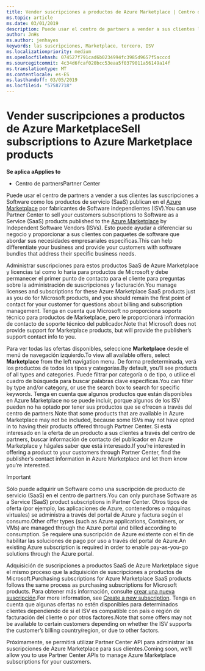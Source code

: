 ```yaml
---
title: Vender suscripciones a productos de Azure Marketplace | Centro de partners
ms.topic: article
ms.date: 03/01/2019
description: Puede usar el centro de partners a vender a sus clientes las suscripciones a Software como servicio (SaaS) productos publican en Azure Marketplace por fabricantes de Software independientes (ISV).
author: JnHs
ms.author: jenhayes
keywords: las suscripciones, Marketplace, tercero, ISV
ms.localizationpriority: medium
ms.openlocfilehash: 074527f791cad6b0234994fc3985d9657f5acccd
ms.sourcegitcommit: 4c34d6fcaf020bcc53eaa5f0379011a56149a14f
ms.translationtype: MT
ms.contentlocale: es-ES
ms.lasthandoff: 03/05/2019
ms.locfileid: "57587718"
---
```

# <a name="sell-subscriptions-to-azure-marketplace-products"></a><span data-ttu-id="49db5-104">Vender suscripciones a productos de Azure Marketplace</span><span class="sxs-lookup"><span data-stu-id="49db5-104">Sell subscriptions to Azure Marketplace products</span></span>

<span data-ttu-id="49db5-105">**Se aplica a**</span><span class="sxs-lookup"><span data-stu-id="49db5-105">**Applies to**</span></span>

-  <span data-ttu-id="49db5-106">Centro de partners</span><span class="sxs-lookup"><span data-stu-id="49db5-106">Partner Center</span></span>


<span data-ttu-id="49db5-107">Puede usar el centro de partners a vender a sus clientes las suscripciones a Software como los productos de servicio (SaaS) publican en el [Azure Marketplace](https://azuremarketplace.microsoft.com/marketplace) por fabricantes de Software independientes (ISV).</span><span class="sxs-lookup"><span data-stu-id="49db5-107">You can use Partner Center to sell your customers subscriptions to Software as a Service (SaaS) products published to the [Azure Marketplace](https://azuremarketplace.microsoft.com/marketplace) by Independent Software Vendors (ISVs).</span></span> <span data-ttu-id="49db5-108">Esto puede ayudar a diferenciar su negocio y proporcionar a sus clientes con paquetes de software que abordar sus necesidades empresariales específicas.</span><span class="sxs-lookup"><span data-stu-id="49db5-108">This can help differentiate your business and provide your customers with software bundles that address their specific business needs.</span></span> 

<span data-ttu-id="49db5-109">Administrar suscripciones para estos productos SaaS de Azure Marketplace y licencias tal como lo haría para productos de Microsoft y debe permanecer el primer punto de contacto para el cliente para preguntas sobre la administración de suscripciones y facturación.</span><span class="sxs-lookup"><span data-stu-id="49db5-109">You manage licenses and subscriptions for these Azure Marketplace SaaS products just as you do for Microsoft products, and you should remain the first point of contact for your customer for questions about billing and subscription management.</span></span> <span data-ttu-id="49db5-110">Tenga en cuenta que Microsoft no proporciona soporte técnico para productos de Marketplace, pero le proporcionará información de contacto de soporte técnico del publicador.</span><span class="sxs-lookup"><span data-stu-id="49db5-110">Note that Microsoft does not provide support for Marketplace products, but will provide the publisher’s support contact info to you.</span></span>

<span data-ttu-id="49db5-111">Para ver todas las ofertas disponibles, seleccione **Marketplace** desde el menú de navegación izquierdo.</span><span class="sxs-lookup"><span data-stu-id="49db5-111">To view all available offers, select **Marketplace** from the left navigation menu.</span></span> <span data-ttu-id="49db5-112">De forma predeterminada, verá los productos de todos los tipos y categorías.</span><span class="sxs-lookup"><span data-stu-id="49db5-112">By default, you’ll see products of all types and categories.</span></span> <span data-ttu-id="49db5-113">Puede filtrar por categoría o de tipo, o utilice el cuadro de búsqueda para buscar palabras clave específicas.</span><span class="sxs-lookup"><span data-stu-id="49db5-113">You can filter by type and/or category, or use the search box to search for specific keywords.</span></span> <span data-ttu-id="49db5-114">Tenga en cuenta que algunos productos que están disponibles en Azure Marketplace no se puede incluir, porque algunos de los ISV pueden no ha optado por tener sus productos que se ofrecen a través del centro de partners.</span><span class="sxs-lookup"><span data-stu-id="49db5-114">Note that some products that are available in Azure Marketplace may not be included, because some ISVs may not have opted in to having their products offered through Partner Center.</span></span> <span data-ttu-id="49db5-115">Si está interesado en la oferta de un producto a sus clientes a través del centro de partners, buscar información de contacto del publicador en Azure Marketplace y hágales saber que está interesado.</span><span class="sxs-lookup"><span data-stu-id="49db5-115">If you’re interested in offering a product to your customers through Partner Center, find the publisher’s contact information in Azure Marketplace and let them know you’re interested.</span></span>

> [!IMPORTANT]
> <span data-ttu-id="49db5-116">Sólo puede adquirir un Software como una suscripción de producto de servicio (SaaS) en el centro de partners.</span><span class="sxs-lookup"><span data-stu-id="49db5-116">You can only purchase Software as a Service (SaaS) product subscriptions in Partner Center.</span></span> <span data-ttu-id="49db5-117">Otros tipos de oferta (por ejemplo, las aplicaciones de Azure, contenedores o máquinas virtuales) se administra a través del portal de Azure y factura según el consumo.</span><span class="sxs-lookup"><span data-stu-id="49db5-117">Other offer types (such as Azure applications, Containers, or VMs) are managed through the Azure portal and billed according to consumption.</span></span> <span data-ttu-id="49db5-118">Se requiere una suscripción de Azure existente con el fin de habilitar las soluciones de pago por uso a través del portal de Azure.</span><span class="sxs-lookup"><span data-stu-id="49db5-118">An existing Azure subscription is required in order to enable pay-as-you-go solutions through the Azure portal.</span></span>

<span data-ttu-id="49db5-119">Adquisición de suscripciones a productos SaaS de Azure Marketplace sigue el mismo proceso que la adquisición de suscripciones a productos de Microsoft.</span><span class="sxs-lookup"><span data-stu-id="49db5-119">Purchasing subscriptions for Azure Marketplace SaaS products follows the same process as purchasing subscriptions for Microsoft products.</span></span> <span data-ttu-id="49db5-120">Para obtener más información, consulte [crear una nueva suscripción](create-a-new-subscription.md).</span><span class="sxs-lookup"><span data-stu-id="49db5-120">For more information, see [Create a new subscription](create-a-new-subscription.md).</span></span> <span data-ttu-id="49db5-121">Tenga en cuenta que algunas ofertas no estén disponibles para determinados clientes dependiendo de si el ISV es compatible con país o región de facturación del cliente o por otros factores.</span><span class="sxs-lookup"><span data-stu-id="49db5-121">Note that some offers may not be available to certain customers depending on whether the ISV supports the customer’s billing country/region, or due to other factors.</span></span>

<span data-ttu-id="49db5-122">Próximamente, se permitirá utilizar Partner Center API para administrar las suscripciones de Azure Marketplace para sus clientes.</span><span class="sxs-lookup"><span data-stu-id="49db5-122">Coming soon, we’ll allow you to use Partner Center APIs to manage Azure Marketplace subscriptions for your customers.</span></span> 

